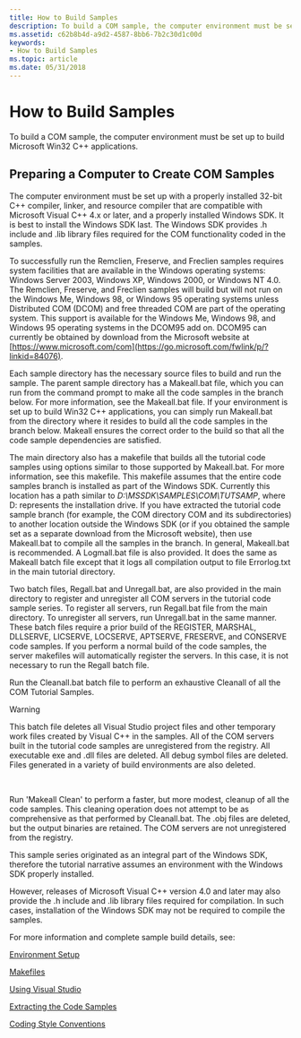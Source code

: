 ```yaml
---
title: How to Build Samples
description: To build a COM sample, the computer environment must be set up to build Microsoft Win32 C++ applications.
ms.assetid: c62b8b4d-a9d2-4587-8bb6-7b2c30d1c00d
keywords:
- How to Build Samples
ms.topic: article
ms.date: 05/31/2018
---
```


# How to Build Samples

To build a COM sample, the computer environment must be set up to build Microsoft Win32 C++ applications.

## Preparing a Computer to Create COM Samples

The computer environment must be set up with a properly installed 32-bit C++ compiler, linker, and resource compiler that are compatible with Microsoft Visual C++ 4.x or later, and a properly installed Windows SDK. It is best to install the Windows SDK last. The Windows SDK provides .h include and .lib library files required for the COM functionality coded in the samples.

To successfully run the Remclien, Freserve, and Freclien samples requires system facilities that are available in the Windows operating systems: Windows Server 2003, Windows XP, Windows 2000, or Windows NT 4.0. The Remclien, Freserve, and Freclien samples will build but will not run on the Windows Me, Windows 98, or Windows 95 operating systems unless Distributed COM (DCOM) and free threaded COM are part of the operating system. This support is available for the Windows Me, Windows 98, and Windows 95 operating systems in the DCOM95 add on. DCOM95 can currently be obtained by download from the Microsoft website at [https://www.microsoft.com/com](https://go.microsoft.com/fwlink/p/?linkid=84076).

Each sample directory has the necessary source files to build and run the sample. The parent sample directory has a Makeall.bat file, which you can run from the command prompt to make all the code samples in the branch below. For more information, see the Makeall.bat file. If your environment is set up to build Win32 C++ applications, you can simply run Makeall.bat from the directory where it resides to build all the code samples in the branch below. Makeall ensures the correct order to the build so that all the code sample dependencies are satisfied.

The main directory also has a makefile that builds all the tutorial code samples using options similar to those supported by Makeall.bat. For more information, see this makefile. This makefile assumes that the entire code samples branch is installed as part of the Windows SDK. Currently this location has a path similar to *D:\\MSSDK\\SAMPLES\\COM\\TUTSAMP*, where D: represents the installation drive. If you have extracted the tutorial code sample branch (for example, the COM directory COM and its subdirectories) to another location outside the Windows SDK (or if you obtained the sample set as a separate download from the Microsoft website), then use Makeall.bat to compile all the samples in the branch. In general, Makeall.bat is recommended. A Logmall.bat file is also provided. It does the same as Makeall batch file except that it logs all compilation output to file Errorlog.txt in the main tutorial directory.

Two batch files, Regall.bat and Unregall.bat, are also provided in the main directory to register and unregister all COM servers in the tutorial code sample series. To register all servers, run Regall.bat file from the main directory. To unregister all servers, run Unregall.bat in the same manner. These batch files require a prior build of the REGISTER, MARSHAL, DLLSERVE, LICSERVE, LOCSERVE, APTSERVE, FRESERVE, and CONSERVE code samples. If you perform a normal build of the code samples, the server makefiles will automatically register the servers. In this case, it is not necessary to run the Regall batch file.

Run the Cleanall.bat batch file to perform an exhaustive Cleanall of all the COM Tutorial Samples.

> [!WARNING]
> This batch file deletes all Visual Studio project files and other temporary work files created by Visual C++ in the samples. All of the COM servers built in the tutorial code samples are unregistered from the registry. All executable exe and .dll files are deleted. All debug symbol files are deleted. Files generated in a variety of build environments are also deleted.

 

Run 'Makeall Clean' to perform a faster, but more modest, cleanup of all the code samples. This cleaning operation does not attempt to be as comprehensive as that performed by Cleanall.bat. The .obj files are deleted, but the output binaries are retained. The COM servers are not unregistered from the registry.

This sample series originated as an integral part of the Windows SDK, therefore the tutorial narrative assumes an environment with the Windows SDK properly installed.

However, releases of Microsoft Visual C++ version 4.0 and later may also provide the .h include and .lib library files required for compilation. In such cases, installation of the Windows SDK may not be required to compile the samples.

For more information and complete sample build details, see:

[Environment Setup](environment-setup.md)

[Makefiles](makefiles.md)

[Using Visual Studio](using-visual-studio.md)

[Extracting the Code Samples](extracting-the-code-samples.md)

[Coding Style Conventions](coding-style-conventions.md)

 

 




